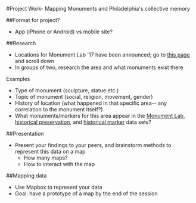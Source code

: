 #Project Work- Mapping Monuments and Philadelphia's collective memory

##Format for project?
+ App (iPhone or Android) vs mobile site?

##Research
+ Locations for Monument Lab '17 have been announced; go to [this page](https://www.muralarts.org/artworks/monumentlab/) and scroll down
+ In groups of two, research the area and what monuments exist there

Examples
+ Type of monument (sculpture, statue etc.)
+ Topic of monument (social, religion, movement, gender)
+ History of location (what happened in that specific area-- any correlation to the monument itself?)
+ What monuments/markers for this area appear in the [Monument Lab](https://www.opendataphilly.org/dataset/speculative-monuments-for-philadelphia), [historical preservation](http://www.preservationalliance.com/explore-philadelphia/), and [historical marker](http://www.phmc.state.pa.us/apps/historical-markers.html) data sets?

##Presentation
+ Present your findings to your peers, and brainstorm methods to represent this data on a map
  + How many maps?
  + How to interact with the map

##Mapping data
+ Use Mapbox to represent your data
+ Goal: have a prototype of a map by the end of the session
